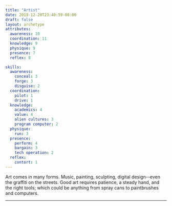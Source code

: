 ```yaml
---
title: "Artist"
date: 2019-12-20T23:40:59-08:00
draft: false
layout: archetype
attributes:
  awareness: 10
  coordination: 11
  knowledge: 9
  physique: 9
  presence: 7
  reflex: 8

skills:
  awareness:
    conceal: 3
    forge: 3
    disguise: 2
  coordination:
    pilot: 1
    drive: 1
  knowledge:
    academics: 4
    value: 4
    alien cultures: 3
    program computer: 2
  physique:
    run: 3
  presence:
    perform: 4
    bargain: 3
    tech operation: 2
  reflex:
    contort: 1
---
```


Art comes in many forms. Music, painting, sculpting, digital design--even the graffiti on the streets. Good art requires patience, a steady hand, and the right tools; which could be anything from spray cans to paintbrushes and computers. 

---
